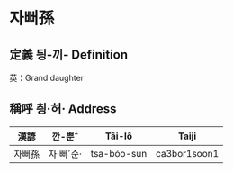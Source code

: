 # 자뻐孫
## 定義 딍-끼- Definition




英：Grand daughter

## 稱呼 칑·허· Address

漢諺 | 깐-뿐ˆ | Tâi-lô | Taiji
--- | --- | --- | --- 
자뻐孫 | 자·뻐ˊ순· | tsa-bóo-sun | ca3bor1soon1 
